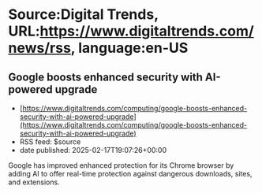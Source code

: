 # Source:Digital Trends, URL:https://www.digitaltrends.com/news/rss, language:en-US

## Google boosts enhanced security with AI-powered upgrade
 - [https://www.digitaltrends.com/computing/google-boosts-enhanced-security-with-ai-powered-upgrade](https://www.digitaltrends.com/computing/google-boosts-enhanced-security-with-ai-powered-upgrade)
 - RSS feed: $source
 - date published: 2025-02-17T19:07:26+00:00

Google has improved enhanced protection for its Chrome browser by adding AI to offer real-time protection against dangerous downloads, sites, and extensions.

